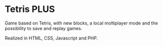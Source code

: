 # Tetris PLUS

Game based on Tetris, with new blocks, a local moltiplayer mode and the possibility to save and replay games.

Realized in HTML, CSS, Javascript and PHP.
